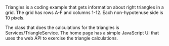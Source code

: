 Triangles is a coding example that gets information about right triangles in a grid. The grid has rows A-F 
and columns 1-12. Each non-hypotenuse side is 10 pixels.

The class that does the calculations for the triangles is Services/TriangleService. The home page has a simple 
JavaScript UI that uses the web API to exercise the triangle calculations.